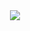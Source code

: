 <div align="center">
<a href="https://sourav-c-portfolio.netlify.app"> 
  <img src="https://cdn.dribbble.com/users/5720644/screenshots/13912339/media/cfc570f6891e4aef4ae3c5282a767847.gif" />
</a>
</div>
